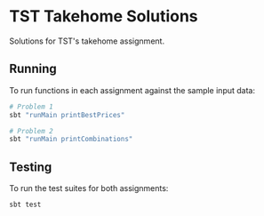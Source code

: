 # TST Takehome Solutions

Solutions for TST's takehome assignment.

## Running

To run functions in each assignment against the sample input data:

```bash
# Problem 1
sbt "runMain printBestPrices"

# Problem 2
sbt "runMain printCombinations"
```

## Testing

To run the test suites for both assignments:

```bash
sbt test
```
